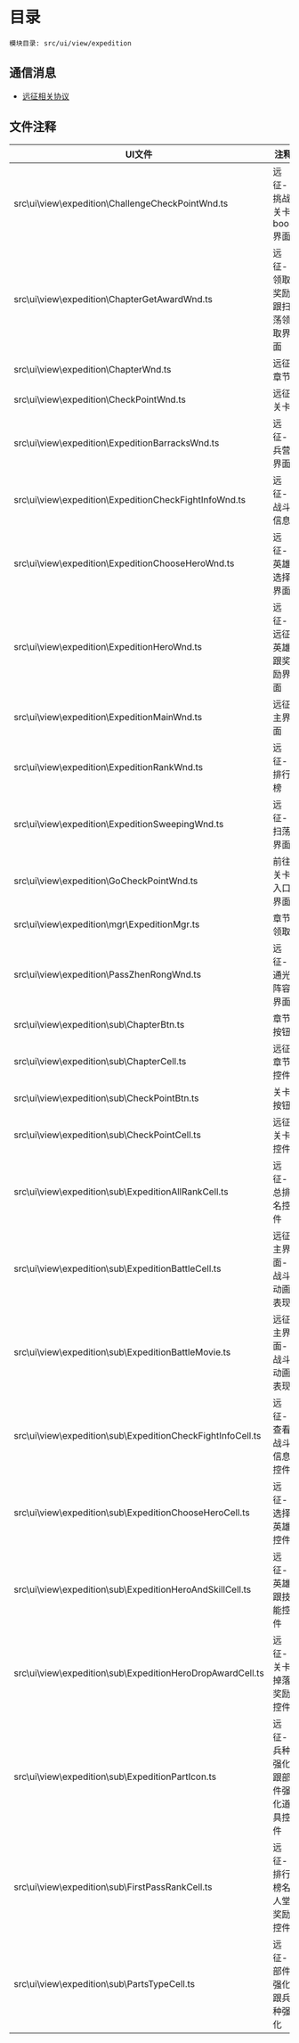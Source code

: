 <style>
table th:first-of-type {
    width: 300pt;
}
table th:nth-of-type(2) {
    width: 300pt;
}
</style>

# 目录
    模块目录: src/ui/view/expedition

## 通信消息
- [远征相关协议](msg/msg/Expedition.md)

## 文件注释
| UI文件 | 注释 |
|-----|-----|
|  src\ui\view\expedition\ChallengeCheckPointWnd.ts |  远征-挑战关卡boos界面    |
|  src\ui\view\expedition\ChapterGetAwardWnd.ts |  远征-领取奖励跟扫荡领取界面    |
|  src\ui\view\expedition\ChapterWnd.ts |  远征章节    |
|  src\ui\view\expedition\CheckPointWnd.ts |  远征关卡    |
|  src\ui\view\expedition\ExpeditionBarracksWnd.ts |  远征-兵营界面    |
|  src\ui\view\expedition\ExpeditionCheckFightInfoWnd.ts |  远征-战斗信息    |
|  src\ui\view\expedition\ExpeditionChooseHeroWnd.ts |  远征-英雄选择界面    |
|  src\ui\view\expedition\ExpeditionHeroWnd.ts |  远征-远征英雄跟奖励界面    |
|  src\ui\view\expedition\ExpeditionMainWnd.ts |    远征主界面     |
|  src\ui\view\expedition\ExpeditionRankWnd.ts |  远征-排行榜    |
|  src\ui\view\expedition\ExpeditionSweepingWnd.ts |  远征-扫荡界面    |
|  src\ui\view\expedition\GoCheckPointWnd.ts |  前往关卡入口界面    |
|  src\ui\view\expedition\mgr\ExpeditionMgr.ts |  章节领取    |
|  src\ui\view\expedition\PassZhenRongWnd.ts |  远征-通光阵容界面    |
|  src\ui\view\expedition\sub\ChapterBtn.ts |  章节按钮    |
|  src\ui\view\expedition\sub\ChapterCell.ts |  远征章节控件    |
|  src\ui\view\expedition\sub\CheckPointBtn.ts |  关卡按钮    |
|  src\ui\view\expedition\sub\CheckPointCell.ts |  远征关卡控件    |
|  src\ui\view\expedition\sub\ExpeditionAllRankCell.ts |  远征-总排名控件    |
|  src\ui\view\expedition\sub\ExpeditionBattleCell.ts |    远征主界面-战斗动画表现     |
|  src\ui\view\expedition\sub\ExpeditionBattleMovie.ts |    远征主界面-战斗动画表现     |
|  src\ui\view\expedition\sub\ExpeditionCheckFightInfoCell.ts |  远征-查看战斗信息控件    |
|  src\ui\view\expedition\sub\ExpeditionChooseHeroCell.ts |  远征-选择英雄控件    |
|  src\ui\view\expedition\sub\ExpeditionHeroAndSkillCell.ts |  远征-英雄跟技能控件    |
|  src\ui\view\expedition\sub\ExpeditionHeroDropAwardCell.ts |  远征-关卡掉落奖励控件    |
|  src\ui\view\expedition\sub\ExpeditionPartIcon.ts |  远征-兵种强化跟部件强化道具控件    |
|  src\ui\view\expedition\sub\FirstPassRankCell.ts |  远征-排行榜名人堂奖励控件    |
|  src\ui\view\expedition\sub\PartsTypeCell.ts |  远征-部件强化跟兵种强化    |
